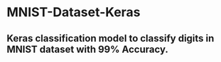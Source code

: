 # MNIST-Dataset-Keras
## Keras classification model to classify digits in MNIST dataset with 99% Accuracy.
